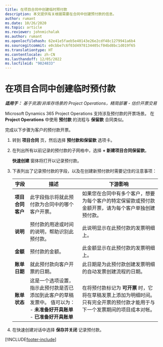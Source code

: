```yaml
---
title: 在项目合同中创建临时预付款
description: 本文提供有关根据需要在合同中创建预付款的信息。
author: rumant
ms.date: 10/26/2020
ms.topic: article
ms.reviewer: johnmichalak
ms.author: rumant
ms.openlocfilehash: 62e41e5faeb5e40143e26e2cdf48c1279941a6b4
ms.sourcegitcommit: e0cbbe7c6f03d4978134405cf04bd8bc1d019f65
ms.translationtype: HT
ms.contentlocale: zh-CN
ms.lasthandoff: 12/05/2022
ms.locfileid: "9824833"
---
```

# <a name="create-an-ad-hoc-advance-on-a-project-contract"></a>在项目合同中创建临时预付款

_**适用于：** 基于资源/非库存场景的 Project Operations，精简部署 - 估价开票交易_

Microsoft Dynamics 365 Project Operations 支持涉及预付款的开票场景。 在 **Project Operations** 中使用 **预付款** 的流程与 **保留款** 合同类似。 

完成以下步骤为客户的预付款开票。

1. 转到 **项目合同** 页，然后选择 **预付款和保留款** 选项卡。
2. 在列出所有以前记录的预付款的子网格中，选择 **+ 新建项目合同保留款**。 

    **快速创建** 窗体将打开以记录预付款。
    
3. 下表列出了记录预付款的字段，以及在创建新预付款时需要记住的注意事项：

    | 字段 | 描述 | 下游影响 |
    | --- | --- | --- |
    | **项目合同客户** | 此字段指示将就此预付款为合同中的哪个客户开票。 | 如果您在合同中有多个客户，想要为每个客户的特定保留款或预付款金额开票，请为每个客户单独创建预付款。 |
    | **说明** | 预付款的用途或时间的说明，帮助识别此预付款。 | 此说明显示在此预付款的发票明细上。 |
    | **金额** | 预付款的金额。 | 此金额显示在此预付款的发票明细上。 |
    | **账单日期** | 就此预付款向客户开票的日期。 | 此日期是为此预付款创建发票明细的自动发票创建流程的日期。 |
    | **账单状态** | 这是一个选项设置，指示此预付款是否已添加到此客户的草稿发票中。 值可以为：</br>- **未准备好开具账单**</br>- **已准备好开具账单** | 在将预付款标记为 **可开票** 时，它将在草稿发票上添加为明细时间。 只有完全开票的预付款才能用于与下一个发票期间的项目成本对帐。 |

4. 在快速创建对话中选择 **保存并关闭** 记录预付款。


[!INCLUDE[footer-include](../../includes/footer-banner.md)]
